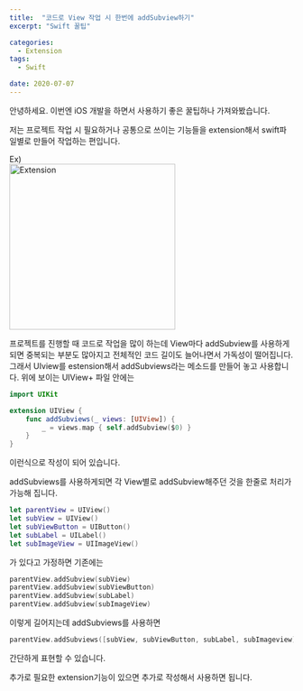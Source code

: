 ```yaml
---
title:  "코드로 View 작업 시 한번에 addSubview하기"
excerpt: "Swift 꿀팁"

categories:
  - Extension
tags:
  - Swift

date: 2020-07-07
---
```


안녕하세요. 이번엔 iOS 개발을 하면서 사용하기 좋은 꿀팁하나 가져와봤습니다.

저는 프로젝트 작업 시 필요하거나 공통으로 쓰이는 기능들을 extension해서 swift파일별로 만들어 작업하는 편입니다.

Ex)  
<img width="294" alt="Extension" src="https://user-images.githubusercontent.com/60169777/177739879-7a2a1163-7582-4d4e-9080-9fe6ead147e6.png">

프로젝트를 진행할 때 코드로 작업을 많이 하는데 View마다 addSubview를 사용하게 되면
중복되는 부분도 많아지고 전체적인 코드 길이도 늘어나면서 가독성이 떨어집니다.  
그래서 UIview를 estension해서 addSubviews라는 메소드를 만들어 놓고 사용합니다. 위에 보이는 UIView+ 파일 안에는
```swift
import UIKit

extension UIView {
    func addSubviews(_ views: [UIView]) {
        _ = views.map { self.addSubview($0) }
    }
}
```
이런식으로 작성이 되어 있습니다.

addSubviews를 사용하게되면 각 View별로 addSubview해주던 것을 한줄로 처리가 가능해 집니다.

```swift
let parentView = UIView()
let subView = UIView()
let subViewButton = UIButton()
let subLabel = UILabel()
let subImageView = UIImageView()
```
가 있다고 가정하면 기존에는
```swift
parentView.addSubview(subView)
parentView.addSubview(subViewButton)
parentView.addSubview(subLabel)
parentView.addSubview(subImageView)
```
이렇게 길어지는데 addSubviews를 사용하면
```swift
parentView.addSubviews([subView, subViewButton, subLabel, subImageview])
```

간단하게 표현할 수 있습니다.

추가로 필요한 extension기능이 있으면 추가로 작성해서 사용하면 됩니다.